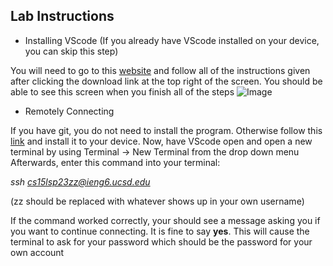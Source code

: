 ## Lab Instructions
* Installing VScode (If you already have VScode installed on your device, you can skip this step)

You will need to go to this [website](https://code.visualstudio.com/) and follow all of the instructions 
given after clicking the download link at the top right of the screen. 
You should be able to see this screen when you finish all of the steps ![Image](image.png)
* Remotely Connecting

If you have git, you do not need to install the program. Otherwise follow this [link](https://gitforwindows.org/) and
install it to your device.
Now, have VScode open and open a new terminal by using Terminal &rarr; New Terminal from the drop down menu
Afterwards, enter this command into your terminal: 

*ssh cs15lsp23zz@ieng6.ucsd.edu* 

(zz should be replaced with whatever shows up in your own username)

If the command worked correctly, your should see a message asking you if you want to continue connecting. It is fine to say **yes**.
This will cause the terminal to ask for your password which should be the password for your own account
